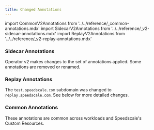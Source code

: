 ```yaml
---
title: Changed Annotations
---
```


import CommonV2Annotations from '../../reference/_common-annotations.mdx'
import SidecarV2Annotations from '../../reference/_v2-sidecar-annotations.mdx'
import ReplayV2Annotations from '../../reference/_v2-replay-annotations.mdx'

### Sidecar Annotations

Operator v2 makes changes to the set of annotations applied. Some annotations are removed or renamed.

<SidecarV2Annotations />

### Replay Annotations

The `test.speedscale.com` subdomain was changed to `replay.speedscale.com`. See below for more detailed changes.

<ReplayV2Annotations />

### Common Annotations

These annotations are common across workloads and Speedscale's Custom Resources.

<CommonV2Annotations />
